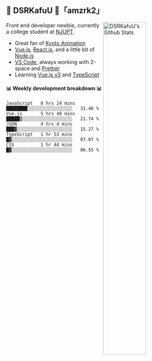 ## 🍥 DSRKafuU 🍥「amzrk2」

<img align="right" alt="DSRKafuU's Github Stats" width="48%" src="https://github-readme-stats.vercel.app/api?username=amzrk2&count_private=true&show_icons=true&title_color=7793cc&icon_color=7793cc&text_color=595858&bg_color=ffffff" />

Front end developer newbie, currently a college student at [NJUPT](https://www.njupt.edu.cn).

- Great fan of [Kyoto Animation](https://www.kyotoanimation.co.jp)
- [Vue.js](https://vuejs.org), [React.js](https://reactjs.org), and a little bit of [Node.js](https://nodejs.org)
- [VS Code](https://code.visualstudio.com), always working with 2-space and [Prettier](https://prettier.io)
- Learning [Vue.js v3](https://v3.vuejs.org) and [TypeScript](https://www.typescriptlang.org)

#### :bar_chart: Weekly development breakdown :bar_chart:

<!--START_SECTION:waka-->
```text
JavaScript   8 hrs 24 mins   ████████░░░░░░░░░░░░░░░░░   31.46 % 
Vue.js       5 hrs 48 mins   █████▒░░░░░░░░░░░░░░░░░░░   21.74 % 
JSON         4 hrs 4 mins    ███▓░░░░░░░░░░░░░░░░░░░░░   15.27 % 
TypeScript   1 hr 53 mins    █▓░░░░░░░░░░░░░░░░░░░░░░░   07.07 % 
CSS          1 hr 44 mins    █▓░░░░░░░░░░░░░░░░░░░░░░░   06.55 % 
```
<!--END_SECTION:waka-->
